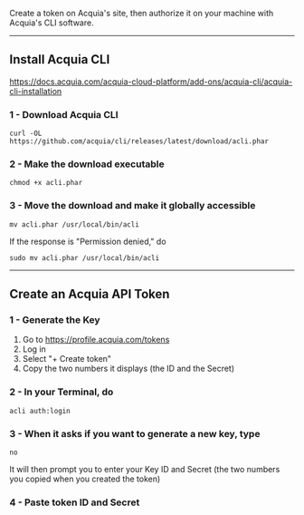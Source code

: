 
Create a token on Acquia's site, then authorize it on your machine with Acquia's CLI software.

-----


## Install Acquia CLI
https://docs.acquia.com/acquia-cloud-platform/add-ons/acquia-cli/acquia-cli-installation

### 1 - Download Acquia CLI

```
curl -OL https://github.com/acquia/cli/releases/latest/download/acli.phar
```


### 2 - Make the download executable

```
chmod +x acli.phar
```


### 3 - Move the download and make it globally accessible

```
mv acli.phar /usr/local/bin/acli
```


If the response is "Permission denied," do

```
sudo mv acli.phar /usr/local/bin/acli
```

-----
## Create an Acquia API Token


### 1 - Generate the Key

1. Go to https://profile.acquia.com/tokens
2. Log in
3. Select "+ Create token"
4. Copy the two numbers it displays (the ID and the Secret)


### 2 - In your Terminal, do

```
acli auth:login
```


### 3 - When it asks if you want to generate a new key, type 

```
no
```

It will then prompt you to enter your Key ID and Secret (the two numbers you copied when you created the token)

### 4 - Paste token ID and Secret